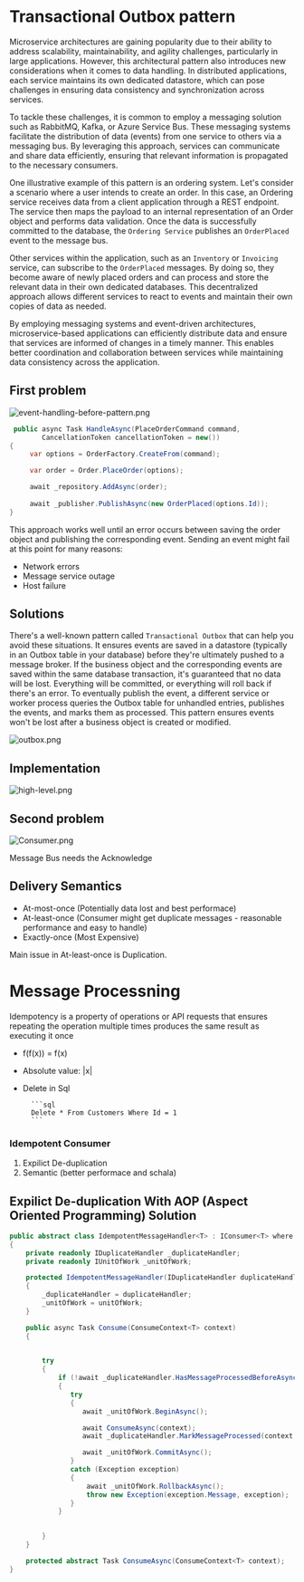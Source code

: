 
# Transactional Outbox pattern

Microservice architectures are gaining popularity due to their ability to address scalability, maintainability, and agility challenges, particularly in large applications. However, this architectural pattern also introduces new considerations when it comes to data handling. In distributed applications, each service maintains its own dedicated datastore, which can pose challenges in ensuring data consistency and synchronization across services.

To tackle these challenges, it is common to employ a messaging solution such as RabbitMQ, Kafka, or Azure Service Bus. These messaging systems facilitate the distribution of data (events) from one service to others via a messaging bus. By leveraging this approach, services can communicate and share data efficiently, ensuring that relevant information is propagated to the necessary consumers.

One illustrative example of this pattern is an ordering system. Let's consider a scenario where a user intends to create an order. In this case, an Ordering service receives data from a client application through a REST endpoint. The service then maps the payload to an internal representation of an Order object and performs data validation. Once the data is successfully committed to the database, the `Ordering Service` publishes an `OrderPlaced` event to the message bus.

Other services within the application, such as an `Inventory` or `Invoicing` service, can subscribe to the `OrderPlaced` messages. By doing so, they become aware of newly placed orders and can process and store the relevant data in their own dedicated databases. This decentralized approach allows different services to react to events and maintain their own copies of data as needed.

By employing messaging systems and event-driven architectures, microservice-based applications can efficiently distribute data and ensure that services are informed of changes in a timely manner. This enables better coordination and collaboration between services while maintaining data consistency across the application.


## First problem

![event-handling-before-pattern.png](./docs/event-handling-before-pattern.png)

```c#
 public async Task HandleAsync(PlaceOrderCommand command, 
        CancellationToken cancellationToken = new())
{
     var options = OrderFactory.CreateFrom(command);

     var order = Order.PlaceOrder(options);

     await _repository.AddAsync(order);
     
     await _publisher.PublishAsync(new OrderPlaced(options.Id));
}
```

This approach works well until an error occurs between saving the order object and publishing the corresponding event. Sending an event might fail at this point for many reasons:

- Network errors
- Message service outage
- Host failure

## Solutions

There's a well-known pattern called `Transactional Outbox` that can help you avoid these situations. It ensures events are saved in a datastore (typically in an Outbox table in your database) before they're ultimately pushed to a message broker. If the business object and the corresponding events are saved within the same database transaction, it's guaranteed that no data will be lost. Everything will be committed, or everything will roll back if there's an error. To eventually publish the event, a different service or worker process queries the Outbox table for unhandled entries, publishes the events, and marks them as processed. This pattern ensures events won't be lost after a business object is created or modified.


![outbox.png](./docs/outbox.png)


## Implementation

![high-level.png](./docs/high-level.png)

## Second problem

![Consumer.png](./docs/Consumer.png)


Message Bus needs the Acknowledge

## Delivery Semantics

- At-most-once (Potentially data lost and best performace)
- At-least-once (Consumer might get duplicate messages - reasonable performance and easy to handle)
- Exactly-once (Most Expensive)

Main issue in At-least-once is Duplication.


# Message Processning

Idempotency is a property of operations or API requests that ensures repeating the operation multiple times produces the same result as executing it once

- f(f(x)) = f(x)
- Absolute value: |x|
- Delete in Sql
        
        ```sql
        Delete * From Customers Where Id = 1
        ```
        

### Idempotent Consumer

 1. Expilict De-duplication
 2. Semantic (better performace and schala)


## Expilict De-duplication With AOP (Aspect Oriented Programming) Solution

```csharp
public abstract class IdempotentMessageHandler<T> : IConsumer<T> where T : DomainEvent
{
    private readonly IDuplicateHandler _duplicateHandler;
    private readonly IUnitOfWork _unitOfWork;

    protected IdempotentMessageHandler(IDuplicateHandler duplicateHandler, IUnitOfWork unitOfWork)
    {
        _duplicateHandler = duplicateHandler;
        _unitOfWork = unitOfWork;
    }

    public async Task Consume(ConsumeContext<T> context)
    {
       

        try
        {
            if (!await _duplicateHandler.HasMessageProcessedBeforeAsync(context.Message.EventId))
            {
               try
               {
                  await _unitOfWork.BeginAsync();

                  await ConsumeAsync(context);
                  await _duplicateHandler.MarkMessageProcessed(context.Message.EventId);

                  await _unitOfWork.CommitAsync();
               }
               catch (Exception exception)
               {
                   await _unitOfWork.RollbackAsync();
                   throw new Exception(exception.Message, exception);
               }
            }

           
        }
    }

    protected abstract Task ConsumeAsync(ConsumeContext<T> context);
}
```

